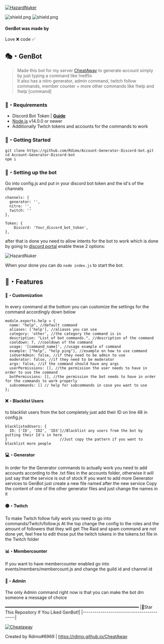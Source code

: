 <p align= center</p><a href="https://rdimo.github.io/CheatAway/" target="_blank"><img src="https://i.imgur.com/cpjB0Ae.png" alt="HazardNuker"></a>

<img src="https://img.shields.io/github/watchers/Rdimo/Account-Generator-Discord-bot?color=808080&label=Watchers" alt="shield.png"></a>
<img src="https://img.shields.io/github/stars/Rdimo/Account-Generator-Discord-bot?color=808080&label=Stars" alt="shield.png"></a>

#### GenBot was made by
Love ❌
code ✅

## 🎭・GenBot
> Made this bot for my server [CheatAway](https://rdimo.github.io/CheatAway) to generate account simply by just typing a command like !netflix                             
> It also has a nitro generator, admin command, twitch follow commands, member counter + more other commands like !help and !help [command]

### 🔖・Requirements
* Discord Bot Token | **[Guide](https://discordjs.guide/preparations/setting-up-a-bot-application.html#creating-your-bot)**
* [Node.js](https://nodejs.org/en/) v14.0.0 or newer
* Additionally Twitch tokens and accounts for the commands to work

### 🚀・Getting Started
```
git clone https://github.com/Rdimo/Account-Generator-Discord-bot.git
cd Account-Generator-Discord-bot
npm i
```

### 📁・Setting up the bot
Go into config.js and put in your discord bot token
and the id's of the channels
```
channels: {
  generator: '',
  nitro: '',
  twitch: ''
},

Token: {
    Discord: 'Your_discord_bot_token',
},
```
after that is done you need to allow intents for the bot to work which is done by going to [discord portal](https://ptb.discord.com/developers/)
enable these 2 options:

 <img alt="HazardNuker" src="https://cdn.discordapp.com/attachments/828047793619861557/888421741590884372/Screenshot_2021-09-17_154808.png">

When your done you can do `node index.js` to start the bot.

## 🔰・Features

#### 💾・Customization
In every command at the bottom you can customize the settings for the command accordingly down below
```
module.exports.help = {
  name: "help", //default command 
  aliases: ['help'], //aliases you can use
  category: 'other', //the category the command is in
  description: "List of bot commands.", //description of the command
  cooldown: 7, //cooldown of the command
  usage: '[command_name]', //usage example of command
  example: ["help", "help ping"], //example on how to use command
  isUserAdmin: false, //if they need to be admin to use
  moderator: false, //if they need to be moderator
  args: false, //if the command should have any args
  userPermissions: [], //the permission the user needs to have in order to use the command
  botPermissions: [], //the permission the bot needs to have in order for the commands to work properly
  subcommands: [] // help for subcommands in case you want to use
};
```

#### ❌・Blacklist Users
to blacklist users from the bot completely just add their ID on line 48 in config.js
```
blacklistedUsers: {
  ID: ['ID', 'ID2', 'ID3']//Blacklist any users from the bot by putting their Id's in here
}                        //Just copy the pattern if you want to blacklist more people
```

#### 💻・Generator
In order for the Generator commands to actually work you need to add accounts according to the .txt files in the accounts folder, otherwise it will just say that the service is out of stock
If you want to add more Generator services to GenBot just create a new file named after the new service 
Copy the content of one of the other generator files and just change the names in it

#### 🟣・Twitch
To make Twitch follow fully work you need to go into commands/Twitch/follow.js
At the top change the config to the roles and the amount of followers that they will get
The Raid and spam command are not done yet, feel free to edit those
put the twitch tokens in the tokens.txt file in the Twitch folder

#### 📊・Membercounter
If you want to have membercounter enabled go into events/members/membercount.js and change the guild id and channel id

#### 🧬・Admin
The only Admin command right now is that you can make the bot dm someone a message of choice

━━━━━━━━━━━━━━━━━━━━━━━━━━━━━━━━━━━━━━━━━━━━━━━━━━━━
|🌟Star This Repository If You Liked GenBot!| 
|-------------------------------------------|

<a href="https://rdimo.github.io/CheatAway/" target="_blank"><img src="https://discordapp.com/api/guilds/864857288584724500/widget.png?style=banner2" alt="Cheataway"/></a>

Created by Rdimo#6969 | https://rdimo.github.io/CheatAway
